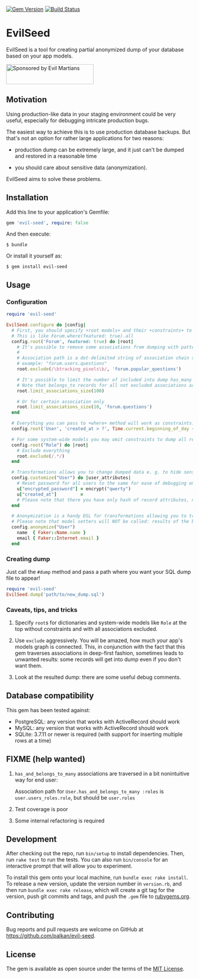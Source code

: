 [![Gem Version](https://badge.fury.io/rb/evil-seed.svg)](https://rubygems.org/gems/evil-seed) [![Build Status](https://travis-ci.org/evilmartians/evil-seed.svg?branch=master)](https://travis-ci.org/evilmartians/evil-seed)

# EvilSeed

EvilSeed is a tool for creating partial anonymized dump of your database based on your app models.

<a href="https://evilmartians.com/">
<img src="https://evilmartians.com/badges/sponsored-by-evil-martians.svg" alt="Sponsored by Evil Martians" width="236" height="54"></a>

## Motivation

Using production-like data in your staging environment could be very useful, especially for debugging intricate production bugs.

The easiest way to achieve this is to use production database backups. But that's not an option for rather large applications for two reasons: 

- production dump can be extremely large, and it just can't be dumped and restored in a reasonable time

- you should care about sensitive data (anonymization).

EvilSeed aims to solve these problems.

## Installation

Add this line to your application's Gemfile:

```ruby
gem 'evil-seed', require: false
```

And then execute:

    $ bundle

Or install it yourself as:

    $ gem install evil-seed

## Usage

### Configuration

```ruby
require 'evil-seed'

EvilSeed.configure do |config|
  # First, you should specify +root models+ and their +constraints+ to limit the number of dumped records:
  # This is like Forum.where(featured: true).all
  config.root('Forum', featured: true) do |root|
    # It's possible to remove some associations from dumping with pattern of association path to exclude
    #
    # Association path is a dot-delimited string of association chain starting from model itself:
    # example: "forum.users.questions"
    root.exclude(/\btracking_pixels\b/, 'forum.popular_questions')

    # It's possible to limit the number of included into dump has_many and has_one records for every association
    # Note that belongs_to records for all not excluded associations are always dumped to keep referential integrity.
    root.limit_associations_size(100)

    # Or for certain association only
    root.limit_associations_size(10, 'forum.questions')
  end

  # Everything you can pass to +where+ method will work as constraints:
  config.root('User', 'created_at > ?', Time.current.beginning_of_day - 1.day)

  # For some system-wide models you may omit constraints to dump all records
  config.root("Role") do |root|
    # Exclude everything
    root.exclude(/.*/)
  end

  # Transformations allows you to change dumped data e. g. to hide sensitive information
  config.customize("User") do |user_attributes|
    # Reset password for all users to the same for ease of debugging on developer's machine
    u["encrypted_password"] = encrypt("qwerty")
    u["created_at"]         =
    # Please note that there you have only hash of record attributes, not the record itself!
  end

  # Anonymization is a handy DSL for transformations allowing you to transform model attributes in declarative fashion
  # Please note that model setters will NOT be called: results of the blocks will be assigned to
  config.anonymize("User")
    name  { Faker::Name.name }
    email { Faker::Internet.email }
  end
```

### Creating dump

Just call the `#dump` method and pass a path where you want your SQL dump file to appear!

```ruby
require 'evil-seed'
EvilSeed.dump('path/to/new_dump.sql')
```

### Caveats, tips, and tricks

 1. Specify `root`s for dictionaries and system-wide models like `Role` at the top without constraints and with all associations excluded.

 2. Use `exclude` aggressively. You will be amazed, how much your app's models graph is connected. This, in conjunction with the fact that this gem traverses associations in deep-first fashion, sometimes leads to unwanted results: some records will get into dump even if you don't want them.

 3. Look at the resulted dump: there are some useful debug comments.

## Database compatibility

This gem has been tested against:

 - PostgreSQL: any version that works with ActiveRecord should work
 - MySQL: any version that works with ActiveRecord should work
 - SQLite: 3.7.11 or newer is required (with support for inserting multiple rows at a time)


## FIXME (help wanted)

 1. `has_and_belongs_to_many` associations are traversed in a bit nonintuitive way for end user:

    Association path for `User.has_and_belongs_to_many :roles` is `user.users_roles.role`, but should be `user.roles`

 2. Test coverage is poor

 3. Some internal refactoring is required


## Development

After checking out the repo, run `bin/setup` to install dependencies. Then, run `rake test` to run the tests. You can also run `bin/console` for an interactive prompt that will allow you to experiment.

To install this gem onto your local machine, run `bundle exec rake install`. To release a new version, update the version number in `version.rb`, and then run `bundle exec rake release`, which will create a git tag for the version, push git commits and tags, and push the `.gem` file to [rubygems.org](https://rubygems.org).


## Contributing

Bug reports and pull requests are welcome on GitHub at https://github.com/palkan/evil-seed.


## License

The gem is available as open source under the terms of the [MIT License](http://opensource.org/licenses/MIT).
